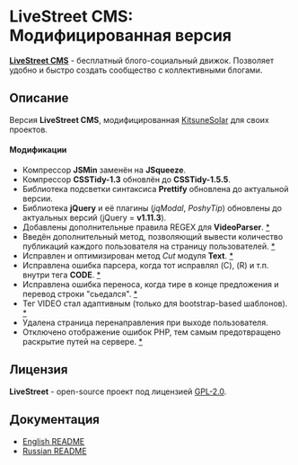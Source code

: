# LiveStreet CMS: Модифицированная версия

[**LiveStreet CMS**](http://livestreetcms.ru/) - бесплатный блого-социальный движок. Позволяет удобно и быстро создать сообщество с коллективными блогами.

## Описание

Версия **LiveStreet CMS**, модифицированная [KitsuneSolar](https://kitsune.solar/) для своих проектов.

#### Модификации

* Компрессор **JSMin** заменён на **JSqueeze**.
* Компрессор **CSSTidy-1.3** обновлён до **CSSTidy-1.5.5**.
* Библиотека подсветки синтаксиса **Prettify** обновлена до актуальной версии.
* Библиотека **jQuery** и её плагины (_jqModal_, _PoshyTip_) обновлены до актуальных версий (jQuery = **v1.11.3**).
* Добавлены дополнительные правила REGEX для **VideoParser**. [*](http://livestreet.ru/blog/tips_and_tricks/18041.html)
* Введён дополнительный метод, позволяющий вывести количество публикаций каждого пользователя на страницу пользователей. [*](http://livestreetguide.com/faq/kak-vynesti-kolichestvo-publikaciy-kazhdogo-polzovatelya-na-stranicu-polzovateley.html)
* Исправлен и оптимизирован метод _Cut_ модуля **Text**. [*](http://livestreetguide.com/dev/ispravlenie-i-optimizaciya-metoda-cut-modulya-text.html)
* Исправлена ошибка парсера, когда тот исправлял (C), (R) и т.п. внутри тега **CODE**. [*](http://livestreetguide.com/faq/ispravlenie-oshibki-parsera-kogda-tot-ispravlyal-c-r-i-tp-vnutri-tega-code.html)
* Исправлена ошибка переноса, когда тире в конце предложения и перевод строки "сьедался". [*](http://livestreetguide.com/faq/ispravlenie-oshibki-perenosa-kogda-tire-v-konce-predlozheniya-i-perevod-stroki-sedalsya.html)
* Тег VIDEO стал адаптивным (только для bootstrap-based шаблонов). [*](http://livestreet.ru/blog/questions/18013.html)
* Удалена страница перенаправления при выходе пользователя.
* Отключено отображение ошибок PHP, тем самым предотвращено раскрытие путей на сервере. [*](http://livestreetguide.com/livestreet_security/predotvraschenie-raskrytiya-putey-na-servere.html)

## Лицензия

**LiveStreet** - open-source проект под лицензией [GPL-2.0](http://opensource.org/licenses/GPL-2.0).

## Документация

* [English README](Readme.EN.txt)
* [Russian README](Readme.RU.txt)
